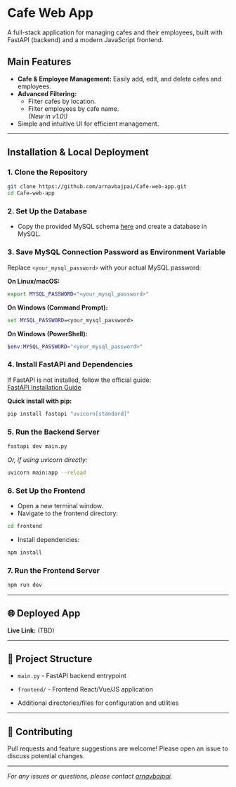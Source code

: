 
# Cafe Web App

A full-stack application for managing cafes and their employees, built with FastAPI (backend) and a modern JavaScript frontend.

##  Main Features

- **Cafe & Employee Management:** Easily add, edit, and delete cafes and employees.
- **Advanced Filtering:**  
  - Filter cafes by location.
  - Filter employees by cafe name.  
  *(New in v1.0!)*
- Simple and intuitive UI for efficient management.

---

##  Installation & Local Deployment

### 1. Clone the Repository

```bash
git clone https://github.com/arnavbajpai/Cafe-web-app.git
cd Cafe-web-app
```

### 2. Set Up the Database

- Copy the provided MySQL schema [here](database/dbConfig.sql) and create a database in MySQL.

### 3. Save MySQL Connection Password as Environment Variable

Replace `<your_mysql_password>` with your actual MySQL password:

**On Linux/macOS:**
```bash
export MYSQL_PASSWORD="<your_mysql_password>"
```

**On Windows (Command Prompt):**
```cmd
set MYSQL_PASSWORD=<your_mysql_password>
```

**On Windows (PowerShell):**
```powershell
$env:MYSQL_PASSWORD="<your_mysql_password>"
```

### 4. Install FastAPI and Dependencies

If FastAPI is not installed, follow the official guide:  
[FastAPI Installation Guide](https://fastapi.tiangolo.com/tutorial/)

**Quick install with pip:**
```bash
pip install fastapi "uvicorn[standard]"
```

### 5. Run the Backend Server

```bash
fastapi dev main.py
```
*Or, if using uvicorn directly:*
```bash
uvicorn main:app --reload
```

### 6. Set Up the Frontend

- Open a new terminal window.
- Navigate to the frontend directory:

```bash
cd frontend
```

- Install dependencies:

```bash
npm install
```

### 7. Run the Frontend Server

```bash
npm run dev
```

---

## 🌐 Deployed App

**Live Link:** (TBD)

---

## 📂 Project Structure

- `main.py` - FastAPI backend entrypoint
- `frontend/` - Frontend React/Vue/JS application

- Additional directories/files for configuration and utilities

---

## 🤝 Contributing

Pull requests and feature suggestions are welcome! Please open an issue to discuss potential changes.

---


*For any issues or questions, please contact [arnavbajpai](https://github.com/arnavbajpai).*
